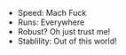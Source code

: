 - Speed: Mach Fuck
- Runs: Everywhere
- Robust? Oh just trust me!
- Stablility: Out of this world! 
